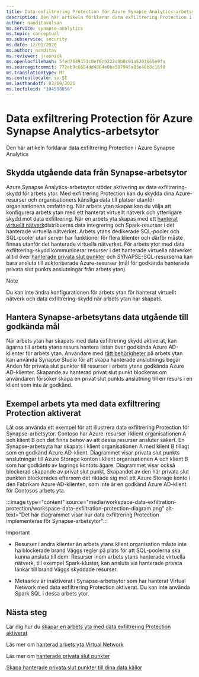 ```yaml
---
title: Data exfiltrering Protection för Azure Synapse Analytics-arbetsytor
description: Den här artikeln förklarar data exfiltrering Protection i Azure Synapse Analytics
author: nanditavalsan
ms.service: synapse-analytics
ms.topic: conceptual
ms.subservice: security
ms.date: 12/01/2020
ms.author: nanditav
ms.reviewer: jrasnick
ms.openlocfilehash: 5fed7649353c0ef6cb222c0b0c91a5203665e9fa
ms.sourcegitcommit: 772eb9c6684dd4864e0ba507945a83e48b8c16f0
ms.translationtype: MT
ms.contentlocale: sv-SE
ms.lasthandoff: 03/19/2021
ms.locfileid: "104598056"
---
```

# <a name="data-exfiltration-protection-for-azure-synapse-analytics-workspaces"></a>Data exfiltrering Protection för Azure Synapse Analytics-arbetsytor
Den här artikeln förklarar data exfiltrering Protection i Azure Synapse Analytics

## <a name="securing-data-egress-from-synapse-workspaces"></a>Skydda utgående data från Synapse-arbetsytor
Azure Synapse Analytics-arbetsytor stöder aktivering av data exfiltrering-skydd för arbets ytor. Med exfiltrering Protection kan du skydda dina Azure-resurser och organisationers känsliga data till platser utanför organisationens omfattning. När arbets ytan skapas kan du välja att konfigurera arbets ytan med ett hanterat virtuellt nätverk och ytterligare skydd mot data exfiltrering. När en arbets yta skapas med ett [hanterat virtuellt nätverk](./synapse-workspace-managed-vnet.md)distribueras data integrering och Spark-resurser i det hanterade virtuella nätverket. Arbets ytans dedikerade SQL-pooler och SQL-pooler utan server har funktioner för flera klienter och därför måste finnas utanför det hanterade virtuella nätverket. För arbets ytor med data exfiltrering-skydd kommunicerar resurser i det hanterade virtuella nätverket alltid över [hanterade privata slut punkter](./synapse-workspace-managed-private-endpoints.md) och SYNAPSE-SQL-resurserna kan bara ansluta till auktoriserade Azure-resurser (mål för godkända hanterade privata slut punkts anslutningar från arbets ytan). 

> [!Note]
> Du kan inte ändra konfigurationen för arbets ytan för hanterat virtuellt nätverk och data exfiltrering-skydd när arbets ytan har skapats.

## <a name="managing-synapse-workspace-data-egress-to-approved-targets"></a>Hantera Synapse-arbetsytans data utgående till godkända mål
När arbets ytan har skapats med data exfiltrering skydd aktiverat, kan ägarna till arbets ytans resurs hantera listan över godkända Azure AD-klienter för arbets ytan. Användare med [rätt behörigheter](./synapse-workspace-access-control-overview.md) på arbets ytan kan använda Synapse Studio för att skapa hanterade anslutnings begär Anden för privata slut punkter till resurser i arbets ytans godkända Azure AD-klienter. Skapande av hanterad privat slut punkt blockeras om användaren försöker skapa en privat slut punkts anslutning till en resurs i en klient som inte är godkänd.

## <a name="sample-workspace-with-data-exfiltration-protection-enabled"></a>Exempel arbets yta med data exfiltrering Protection aktiverat
Låt oss använda ett exempel för att illustrera data exfiltrering Protection för Synapse-arbetsytor. Contoso har Azure-resurser i klient organisationen A och klient B och det finns behov av att dessa resurser ansluter säkert. En Synapse-arbetsyta har skapats i klient organisationen A med klient B tillagt som en godkänd Azure AD-klient. Diagrammet visar privata slut punkts anslutningar till Azure Storage konton i klient organisationen A och klient B som har godkänts av lagrings kontots ägare. Diagrammet visar också blockerad skapande av privat slut punkt. Skapandet av den här privata slut punkten blockerades eftersom det riktade sig mot ett Azure Storage konto i den Fabrikam Azure AD-klienten, som inte är en godkänd Azure AD-klient för Contosos arbets yta.

:::image type="content" source="media/workspace-data-exfiltration-protection/workspace-data-exfiltration-protection-diagram.png" alt-text="Det här diagrammet visar hur data exfiltrering Protection implementeras för Synapse-arbetsytor":::

>[!IMPORTANT]
>
> - Resurser i andra klienter än arbets ytans klient organisation måste inte ha blockerade brand Väggs regler på plats för att SQL-poolerna ska kunna ansluta till dem. Resurser inom arbets ytans hanterade virtuella nätverk, till exempel Spark-kluster, kan ansluta via hanterade privata länkar till brand Väggs skyddade resurser.
>
> - Metaarkiv är inaktiverat i Synapse-arbetsytor som har hanterat Virtual Network med data exfiltrering Protection aktiverat. Du kan inte använda Spark SQL i dessa arbets ytor.
> >

## <a name="next-steps"></a>Nästa steg

Lär dig hur du [skapar en arbets yta med data exfiltrering Protection aktiverat](./how-to-create-a-workspace-with-data-exfiltration-protection.md)

Läs mer om [hanterad arbets yta Virtual Network](./synapse-workspace-managed-vnet.md)

Läs mer om [hanterade privata slut punkter](./synapse-workspace-managed-private-endpoints.md)

[Skapa hanterade privata slut punkter till dina data källor](./how-to-create-managed-private-endpoints.md)
